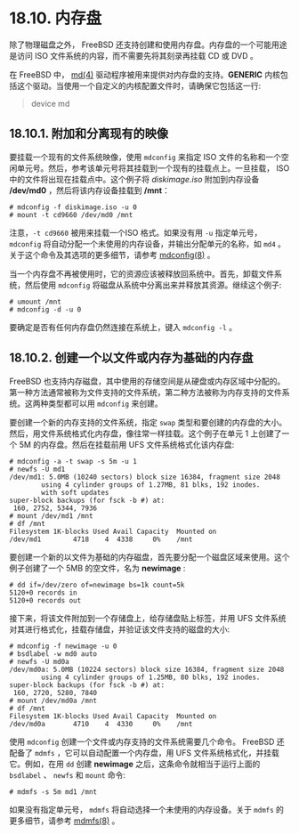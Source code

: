# 18.10. 内存盘

除了物理磁盘之外， FreeBSD 还支持创建和使用内存盘。内存盘的一个可能用途是访问 ISO 文件系统的内容，而不需要先将其刻录再挂载 CD 或 DVD 。

在 FreeBSD 中， [md(4)](https://www.freebsd.org/cgi/man.cgi?query=md&sektion=4&format=html) 驱动程序被用来提供对内存盘的支持。**GENERIC** 内核包括这个驱动。当使用一个自定义的内核配置文件时，请确保它包括这一行:
>device md
## 18.10.1. 附加和分离现有的映像
要挂载一个现有的文件系统映像，使用 `mdconfig` 来指定 ISO 文件的名称和一个空闲单元号。然后，参考该单元号将其挂载到一个现有的挂载点上。一旦挂载， ISO 中的文件将出现在挂载点中。这个例子将 *diskimage.iso* 附加到内存设备 **/dev/md0** ，然后将该内存设备挂载到 **/mnt**：
```
# mdconfig -f diskimage.iso -u 0
# mount -t cd9660 /dev/md0 /mnt
```
注意，`-t cd9660` 被用来挂载一个ISO 格式。如果没有用 `-u` 指定单元号， `mdconfig` 将自动分配一个未使用的内存设备，并输出分配单元的名称，如 `md4` 。关于这个命令及其选项的更多细节，请参考 [mdconfig(8)](https://www.freebsd.org/cgi/man.cgi?query=mdconfig&sektion=8&format=html) 。

当一个内存盘不再被使用时，它的资源应该被释放回系统中。首先，卸载文件系统，然后使用 `mdconfig` 将磁盘从系统中分离出来并释放其资源。继续这个例子:
```
# umount /mnt
# mdconfig -d -u 0
```
要确定是否有任何内存盘仍然连接在系统上，键入 `mdconfig -l` 。
## 18.10.2. 创建一个以文件或内存为基础的内存盘

FreeBSD 也支持内存磁盘，其中使用的存储空间是从硬盘或内存区域中分配的。第一种方法通常被称为文件支持的文件系统，第二种方法被称为内存支持的文件系统。这两种类型都可以用 `mdconfig` 来创建。

要创建一个新的内存支持的文件系统，指定 `swap` 类型和要创建的内存盘的大小。然后，用文件系统格式化内存盘，像往常一样挂载。这个例子在单元 1 上创建了一个 5M 的内存盘。然后在挂载前用 UFS 文件系统格式化该内存盘:
```
# mdconfig -a -t swap -s 5m -u 1
# newfs -U md1
/dev/md1: 5.0MB (10240 sectors) block size 16384, fragment size 2048
        using 4 cylinder groups of 1.27MB, 81 blks, 192 inodes.
        with soft updates
super-block backups (for fsck -b #) at:
 160, 2752, 5344, 7936
# mount /dev/md1 /mnt
# df /mnt
Filesystem 1K-blocks Used Avail Capacity  Mounted on
/dev/md1        4718    4  4338     0%    /mnt
```
要创建一个新的以文件为基础的内存磁盘，首先要分配一个磁盘区域来使用。这个例子创建了一个 5MB 的空文件，名为 **newimage** :
```
# dd if=/dev/zero of=newimage bs=1k count=5k
5120+0 records in
5120+0 records out
```
接下来，将该文件附加到一个存储盘上，给存储盘贴上标签，并用 UFS 文件系统对其进行格式化，挂载存储盘，并验证该文件支持的磁盘的大小:
```
# mdconfig -f newimage -u 0
# bsdlabel -w md0 auto
# newfs -U md0a
/dev/md0a: 5.0MB (10224 sectors) block size 16384, fragment size 2048
        using 4 cylinder groups of 1.25MB, 80 blks, 192 inodes.
super-block backups (for fsck -b #) at:
 160, 2720, 5280, 7840
# mount /dev/md0a /mnt
# df /mnt
Filesystem 1K-blocks Used Avail Capacity  Mounted on
/dev/md0a       4710    4  4330     0%    /mnt
```
使用 `mdconfig` 创建一个文件或内存支持的文件系统需要几个命令。 FreeBSD 还配备了 `mdmfs` ，它可以自动配置一个内存盘，用 UFS 文件系统格式化，并挂载它。例如，在用 `dd` 创建 **newimage** 之后，这条命令就相当于运行上面的 `bsdlabel` 、 `newfs` 和 `mount` 命令:
```
# mdmfs -s 5m md1 /mnt
```
如果没有指定单元号， `mdmfs` 将自动选择一个未使用的内存设备。关于 `mdmfs` 的更多细节，请参考 [mdmfs(8)](https://www.freebsd.org/cgi/man.cgi?query=mdmfs&sektion=8&format=html) 。
